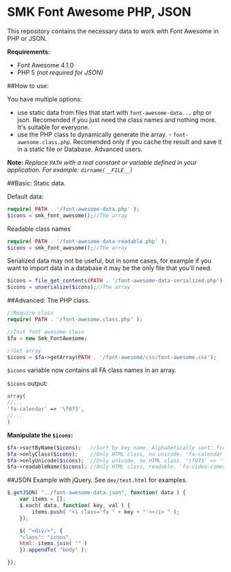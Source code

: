 SMK Font Awesome PHP, JSON
==========================

This repository contains the necessary data to work with Font Awesome in PHP or JSON.

**Requirements:**
* Font Awesome 4.1.0
* PHP 5 _(not required for JSON)_

##How to use:

You have multiple options:
* use static data from files that start with `font-awesome-data...` php or json. Recomended if you just need the class names and nothing more. It's suitable for everyone.
* use the PHP class to dynamically generate the array. - `font-awesome.class.php`. Recomended only if you cache the result and save it in a static file or Database. Advanced users.

**Note:** *Replace `PATH` with a real constant or variable defined in your application. For example: `dirname(__FILE__)`*

##Basic: Static data.

Default data:
```php
require( PATH . '/font-awesome-data.php' );
$icons = smk_font_awesome();//The array
```

Readable class names
```php
require( PATH . '/font-awesome-data-readable.php' );
$icons = smk_font_awesome();//The array
```

Serialized data may not be useful, but in some cases, for example if you want to import data in a database it may be the only file that you'll need.
```php
$icons = file_get_contents(PATH . '/font-awesome-data-serialized.php');
$icons = unserialize($icons);//The array
```

##Advanced: The PHP class.

```php
//Require class
require( PATH . '/font-awesome.class.php' );

//Init font awesome class
$fa = new Smk_FontAwesome;

//Get array
$icons = $fa->getArray(PATH . '/font-awesome/css/font-awesome.css');
```

`$icons` variable now contains all FA class names in an array.

`$icons` output:
```php
array(
//...
'fa-calendar' => '\f073',
//...
)
```

**Manipulate the `$icons`:**

```php
$fa->sortByName($icons);   //Sort by key name. Alphabetically sort: from a to z
$fa->onlyClass($icons);    //Only HTML class, no unicode. 'fa-calendar' => 'fa-calendar',
$fa->onlyUnicode($icons);  //Only unicode, no HTML class. '\f073' => '\f073',
$fa->readableName($icons); //Only HTML class, readable. 'fa-video-camera' => 'Video Camera',
```

##JSON Example with jQuery.
See `dev/test.html` for examples.
```js
$.getJSON( "../font-awesome-data.json", function( data ) {
	var items = [];
	$.each( data, function( key, val ) {
		items.push( "<i class='fa " + key + "'></i> " );
	});

	$( "<div/>", {
	"class": "icons",
	html: items.join( "" )
	}).appendTo( "body" );

});
```

